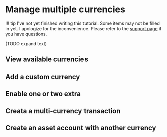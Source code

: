 # Manage multiple currencies

!!! tip
    I've not yet finished writing this tutorial. Some items may not be filled in yet. I apologize for the inconvenience. Please refer to the [support page](../../references/support.md) if you have questions.

(TODO expand text)


## View available currencies

## Add a custom currency

## Enable one or two extra

## Creata a multi-currency transaction

## Create an asset account with another currency

